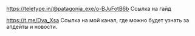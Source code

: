 https://teletype.in/@patagonia_exe/o-BJuFotB6b
Ссылка на гайд

https://t.me/Dva_Xsa Ссылка на мой канал, где можно будет узнать за апдейты и новости.
